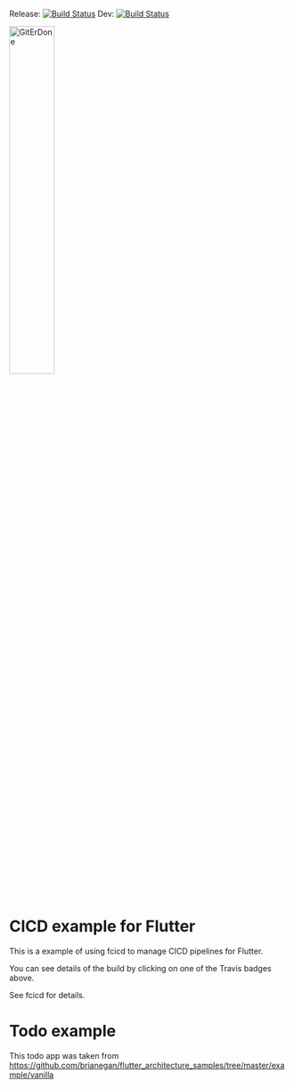 Release: [![Build Status](https://travis-ci.org/mmcc007/todo.svg?branch=master)](https://travis-ci.org/mmcc007/todo)
Dev: [![Build Status](https://travis-ci.org/mmcc007/todo.svg?branch=dev)](https://travis-ci.org/mmcc007/todo)

<a href="https://play.google.com/store/apps/details?id=com.orbsoft.todo"><img src="https://play.google.com/intl/en_us/badges/images/generic/en_badge_web_generic.png" width="40%" title="GitErDone" alt="GitErDone"></a>

#  CICD example for Flutter

This is a example of using fcicd to manage CICD pipelines for Flutter. 

You can see details of the build by clicking on one of the Travis badges above.

See fcicd for details.

# Todo example

This todo app was taken from https://github.com/brianegan/flutter_architecture_samples/tree/master/example/vanilla